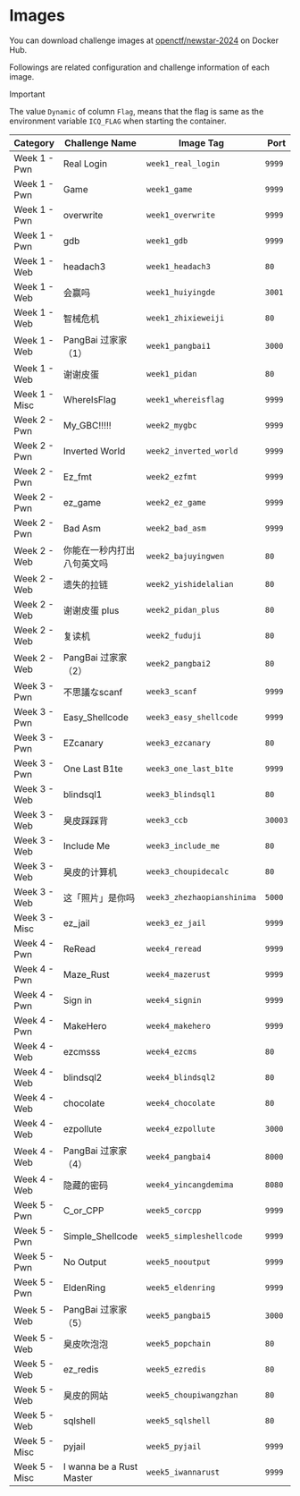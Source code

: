 # Images

You can download challenge images at [openctf/newstar-2024](https://hub.docker.com/r/openctf/newstar-2024) on Docker Hub.

Followings are related configuration and challenge information of each image.

> [!IMPORTANT]
> The value `Dynamic` of column `Flag`, means that the flag is same as the environment variable `ICQ_FLAG` when starting the container.

| Category | Challenge Name | Image Tag | Port | Flag |
|----------|----------------|-----------|------|-----|
| Week 1 - Pwn | Real Login | `week1_real_login`  | `9999` | Dynamic |
| Week 1 - Pwn | Game       | `week1_game`        | `9999` | Dynamic |
| Week 1 - Pwn | overwrite  | `week1_overwrite`   | `9999` | Dynamic |
| Week 1 - Pwn | gdb        | `week1_gdb`         | `9999` | Dynamic |
| Week 1 - Web | headach3           | `week1_headach3`    | `80`   | `flag{You_Ar3_R3Ally_A_9ooD_d0ctor}` |
| Week 1 - Web | 会赢吗              | `week1_huiyingde`   | `3001` | `flag{WA0w!_y4_r3al1y_Gr4sP_JJJs!}` |
| Week 1 - Web | 智械危机            | `week1_zhixieweiji` | `80`   | Dynamic |
| Week 1 - Web | PangBai 过家家（1） | `week1_pangbai1`    | `3000` | Dynamic |
| Week 1 - Web | 谢谢皮蛋            | `week1_pidan`       | `80`   | Dynamic |
| Week 1 - Misc | WhereIsFlag | `week1_whereisflag` | `9999` | Dynamic |
| Week 2 - Pwn | My_GBC!!!!!    | `week2_mygbc`          | `9999` | Dynamic |
| Week 2 - Pwn | Inverted World | `week2_inverted_world` | `9999` | Dynamic |
| Week 2 - Pwn | Ez_fmt         | `week2_ezfmt`          | `9999` | Dynamic |
| Week 2 - Pwn | ez_game        | `week2_ez_game`        | `9999` | Dynamic |
| Week 2 - Pwn | Bad Asm        | `week2_bad_asm`        | `9999` | Dynamic |
| Week 2 - Web | 你能在一秒内打出八句英文吗 | `week2_bajuyingwen`    | `80` | Dynamic |
| Week 2 - Web | 遗失的拉链               | `week2_yishidelalian`  | `80` | Dynamic |
| Week 2 - Web | 谢谢皮蛋 plus           | `week2_pidan_plus`     | `80` | Dynamic |
| Week 2 - Web | 复读机                  | `week2_fuduji`         | `80` | Dynamic |
| Week 2 - Web | PangBai 过家家（2）     | `week2_pangbai2`       | `80` | Dynamic |
| Week 3 - Pwn | 不思議なscanf   | `week3_scanf`              | `9999` | Dynamic |
| Week 3 - Pwn | Easy_Shellcode | `week3_easy_shellcode`     | `9999` | Dynamic |
| Week 3 - Pwn | EZcanary       | `week3_ezcanary`           | `80`   | Dynamic |
| Week 3 - Pwn | One Last B1te  | `week3_one_last_b1te`      | `9999` | Dynamic |
| Week 3 - Web | blindsql1    | `week3_blindsql1`          | `80`    | Dynamic |
| Week 3 - Web | 臭皮踩踩背     | `week3_ccb`                | `30003` | Dynamic |
| Week 3 - Web | Include Me   | `week3_include_me`         | `80`    | Dynamic |
| Week 3 - Web | 臭皮的计算机   | `week3_choupidecalc`       | `80`    | Dynamic |
| Week 3 - Web | 这「照片」是你吗 | `week3_zhezhaopianshinima` | `5000`  | Dynamic |
| Week 3 - Misc | ez_jail      | `week3_ez_jail`            | `9999`  | Dynamic |
| Week 4 - Pwn | ReRead    | `week4_reread`        | `9999` | Dynamic |
| Week 4 - Pwn | Maze_Rust | `week4_mazerust`      | `9999` | Dynamic |
| Week 4 - Pwn | Sign in   | `week4_signin`        | `9999` | Dynamic |
| Week 4 - Pwn | MakeHero  | `week4_makehero`      | `9999` | Dynamic |
| Week 4 - Web | ezcmsss            | `week4_ezcms`         | `80`   | Dynamic |
| Week 4 - Web | blindsql2          | `week4_blindsql2`     | `80`   | Dynamic |
| Week 4 - Web | chocolate          | `week4_chocolate`     | `80`   | Dynamic |
| Week 4 - Web | ezpollute          | `week4_ezpollute`     | `3000` | Dynamic |
| Week 4 - Web | PangBai 过家家（4） | `week4_pangbai4`      | `8000` | Dynamic |
| Week 4 - Web | 隐藏的密码          | `week4_yincangdemima` | `8080` | `flag{d3350ef4-3b91-40e6-9d6a-2f0c8d33193e}` |
| Week 5 - Pwn | C_or_CPP         | `week5_corcpp`          | `9999` | Dynamic |
| Week 5 - Pwn | Simple_Shellcode | `week5_simpleshellcode` | `9999` | Dynamic |
| Week 5 - Pwn | No Output        | `week5_nooutput`        | `9999` | Dynamic |
| Week 5 - Pwn | EldenRing        | `week5_eldenring`       | `9999` | Dynamic |
| Week 5 - Web | PangBai 过家家（5） | `week5_pangbai5`        | `3000` | Dynamic |
| Week 5 - Web | 臭皮吹泡泡          | `week5_popchain`        | `80`   | Dynamic |
| Week 5 - Web | ez_redis           | `week5_ezredis`         | `80`   | Dynamic |
| Week 5 - Web | 臭皮的网站          | `week5_choupiwangzhan`  | `80`   | Dynamic |
| Week 5 - Web | sqlshell           | `week5_sqlshell`        | `80`   | Dynamic |
| Week 5 - Misc | pyjail                   | `week5_pyjail`          | `9999` | `flag{U_R_the_m4ster_0f_Pyth0n_jai1!}` |
| Week 5 - Misc | I wanna be a Rust Master | `week5_iwannarust`      | `9999` | Dynamic |
